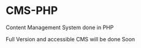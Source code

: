 # CMS-PHP

Content Management System done in PHP

Full Version and accessible CMS will be done Soon
